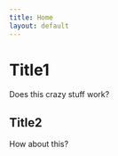 ```yaml
---
title: Home
layout: default
---
```


Title1
======

Does this crazy stuff work?

Title2
------

How about this?
